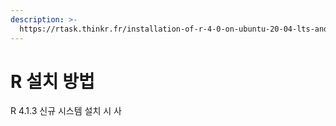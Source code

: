 ```yaml
---
description: >-
  https://rtask.thinkr.fr/installation-of-r-4-0-on-ubuntu-20-04-lts-and-tips-for-spatial-packages/
---
```


# R 설치 방법

R 4.1.3 신규 시스템 설치 시 사
